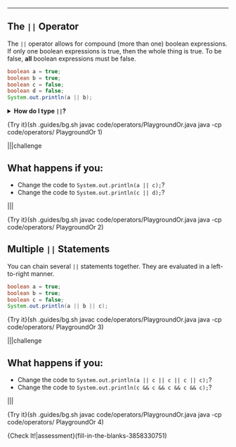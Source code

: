 ----------
## The `||` Operator

The `||` operator allows for compound (more than one) boolean expressions. If only one boolean expressions is true, then the whole thing is true. To be false, **all** boolean expressions must be false.

```java
boolean a = true;
boolean b = true;
boolean c = false;
boolean d = false;
System.out.println(a || b);
```

<details><summary><b>How do I type <code>&#124;&#124;</code>?</b></summary> It is on the right-hand side, below the backspace/delete key and above the enter/return key. The <code>&#124;</code> symbol is the line above the <code>\</code>. This means you must hold shift and press the <code>\</code> key to type <code>&#124;</code>. </details>

{Try it}(sh .guides/bg.sh javac code/operators/PlaygroundOr.java java -cp code/operators/ PlaygroundOr 1)

|||challenge
## What happens if you:
* Change the code to `System.out.println(a || c);`?
* Change the code to `System.out.println(c || d);`?

|||

{Try it}(sh .guides/bg.sh javac code/operators/PlaygroundOr.java java -cp code/operators/ PlaygroundOr 2)

## Multiple `||` Statements

You can chain several `||` statements together. They are evaluated in a left-to-right manner.

```java
boolean a = true;
boolean b = true;
boolean c = false;
System.out.println(a || b || c);
```

{Try it}(sh .guides/bg.sh javac code/operators/PlaygroundOr.java java -cp code/operators/ PlaygroundOr 3)

|||challenge
## What happens if you:
* Change the code to 
`System.out.println(a || c || c || c || c);`?
* Change the code to 
`System.out.println(c && c && c && c && c);`?

|||

{Try it}(sh .guides/bg.sh javac code/operators/PlaygroundOr.java java -cp code/operators/ PlaygroundOr 4)

{Check It!|assessment}(fill-in-the-blanks-3858330751)
